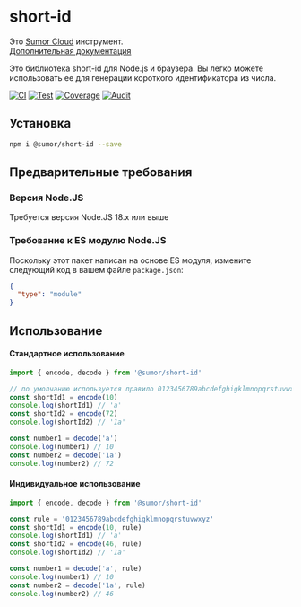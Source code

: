 # short-id

Это [Sumor Cloud](https://sumor.cloud) инструмент.  
[Дополнительная документация](https://sumor.cloud/short-id)

Это библиотека short-id для Node.js и браузера.
Вы легко можете использовать ее для генерации короткого идентификатора из числа.

[![CI](https://github.com/sumor-cloud/short-id/actions/workflows/ci.yml/badge.svg)](https://github.com/sumor-cloud/short-id/actions/workflows/ci.yml)
[![Test](https://github.com/sumor-cloud/short-id/actions/workflows/ut.yml/badge.svg)](https://github.com/sumor-cloud/short-id/actions/workflows/ut.yml)
[![Coverage](https://github.com/sumor-cloud/short-id/actions/workflows/coverage.yml/badge.svg)](https://github.com/sumor-cloud/short-id/actions/workflows/coverage.yml)
[![Audit](https://github.com/sumor-cloud/short-id/actions/workflows/audit.yml/badge.svg)](https://github.com/sumor-cloud/short-id/actions/workflows/audit.yml)

## Установка

```bash
npm i @sumor/short-id --save
```

## Предварительные требования

### Версия Node.JS

Требуется версия Node.JS 18.x или выше

### Требование к ES модулю Node.JS

Поскольку этот пакет написан на основе ES модуля,
измените следующий код в вашем файле `package.json`:

```json
{
  "type": "module"
}
```

## Использование

#### Стандартное использование

```js
import { encode, decode } from '@sumor/short-id'

// по умолчанию используется правило 0123456789abcdefghigklmnopqrstuvwxyzABCDEFGHIGKLMNOPQRSTUVWXYZ
const shortId1 = encode(10)
console.log(shortId1) // 'a'
const shortId2 = encode(72)
console.log(shortId2) // '1a'

const number1 = decode('a')
console.log(number1) // 10
const number2 = decode('1a')
console.log(number2) // 72
```

#### Индивидуальное использование

```js
import { encode, decode } from '@sumor/short-id'

const rule = '0123456789abcdefghigklmnopqrstuvwxyz'
const shortId1 = encode(10, rule)
console.log(shortId1) // 'a'
const shortId2 = encode(46, rule)
console.log(shortId2) // '1a'

const number1 = decode('a', rule)
console.log(number1) // 10
const number2 = decode('1a', rule)
console.log(number2) // 46
```
